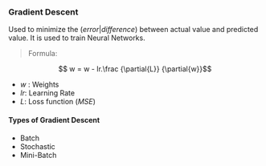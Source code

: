 ### Gradient Descent
Used to minimize the $(error|difference)$ between actual value and predicted value. It is used to train Neural Networks.
> Formula:

$$ w = w - lr.\frac {\partial{L}} {\partial{w}}$$

- $w$ : Weights
- $lr$: Learning Rate
- $L$: Loss function $(MSE)$

#### Types of Gradient Descent
- Batch
- Stochastic 
- Mini-Batch
